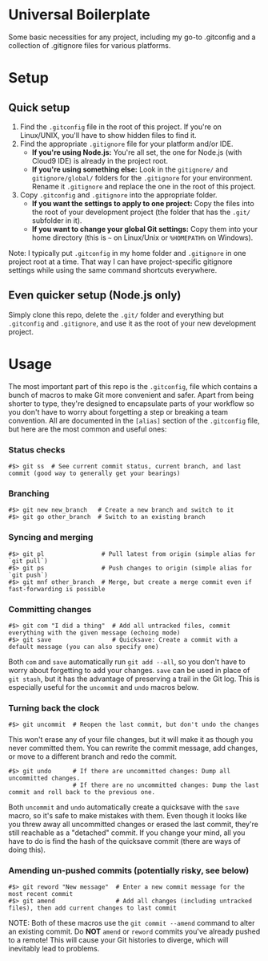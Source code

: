 # Universal Boilerplate
Some basic necessities for any project, including my go-to .gitconfig and a collection of .gitignore files for various platforms. 

# Setup

## Quick setup

1. Find the `.gitconfig` file in the root of this project. If you're on Linux/UNIX, you'll have to show hidden files to find it.
2. Find the appropriate `.gitignore` file for your platform and/or IDE. 
    * **If you're using Node.js:** You're all set, the one for Node.js (with Cloud9 IDE) is already in the project root. 
    * **If you're using something else:** Look in the `gitignore/` and `gitignore/global/` folders for the `.gitignore` for your environment. Rename it `.gitignore` and replace the one in the root of this project.
3. Copy `.gitconfig` and `.gitignore` into the appropriate folder. 
    * **If you want the settings to apply to one project:** Copy the files into the root of your development project (the folder that has the `.git/` subfolder in it).
    * **If you want to change your global Git settings:** Copy them into your home directory (this is `~` on Linux/Unix or `%HOMEPATH%` on Windows).
    
Note: I typically put `.gitconfig` in my home folder and `.gitignore` in one project root at a time. That way I can have project-specific gitignore settings while using the same command shortcuts everywhere.

## Even quicker setup (Node.js only)

Simply clone this repo, delete the `.git/` folder and everything but `.gitconfig` and `.gitignore`, and use it as the root of your 
new development project.

# Usage

The most important part of this repo is the `.gitconfig`, file which contains a bunch of macros to make Git more convenient and safer. 
Apart from being shorter to type, they're designed to encapsulate parts of your workflow so you don't have to worry about forgetting a 
step or breaking a team convention. All are documented in the `[alias]` section of the `.gitconfig` file, but here are the most common 
and useful ones:

### Status checks

    #$> git ss  # See current commit status, current branch, and last commit (good way to generally get your bearings)
    
### Branching

    #$> git new new_branch   # Create a new branch and switch to it
    #$> git go other_branch  # Switch to an existing branch
    
### Syncing and merging

    #$> git pl                # Pull latest from origin (simple alias for `git pull`)
    #$> git ps                # Push changes to origin (simple alias for `git push`)
    #$> git mnf other_branch  # Merge, but create a merge commit even if fast-forwarding is possible
    
### Committing changes

    #$> git com "I did a thing"  # Add all untracked files, commit everything with the given message (echoing mode)
    #$> git save                 # Quicksave: Create a commit with a default message (you can also specify one)
                                    
Both `com` and `save` automatically run `git add --all`, so you don't have to worry about forgetting to add your changes. `save` can be used 
in place of `git stash`, but it has the advantage of preserving a trail in the Git log. This is especially useful for the `uncommit` and 
`undo` macros below.
    
### Turning back the clock

    #$> git uncommit  # Reopen the last commit, but don't undo the changes
    
This won't erase any of your file changes, but it will make it as though you never committed them. You can rewrite the commit message, add
changes, or move to a different branch and redo the commit.

    #$> git undo      # If there are uncommitted changes: Dump all uncommitted changes.
                      # If there are no uncommitted changes: Dump the last commit and roll back to the previous one.
    
Both `uncommit` and `undo` automatically create a quicksave with the `save` macro, so it's safe to make mistakes with them. Even though it 
looks like you threw away all uncommitted changes or erased the last commit, they're still reachable as a "detached" commit. If you change 
your mind, all you have to do is find the hash of the quicksave commit (there are ways of doing this).

### Amending un-pushed commits (potentially risky, see below)

    #$> git reword "New message"  # Enter a new commit message for the most recent commit
    #$> git amend                 # Add all changes (including untracked files), then add current changes to last commit
    
NOTE: Both of these macros use the `git commit --amend` command to alter an existing commit. Do **NOT** `amend` or `reword` commits you've 
already pushed to a remote! This will cause your Git histories to diverge, which will inevitably lead to problems.

